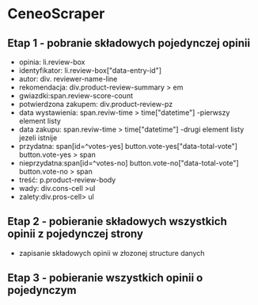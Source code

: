 # CeneoScraper
## Etap 1 - pobranie składowych pojedynczej opinii
- opinia: li.review-box
- identyfikator: li.review-box["data-entry-id"]
- autor: div. reviewer-name-line
- rekomendacja: div.product-review-summary > em
- gwiazdki:span.review-score-count
- potwierdzona zakupem: div.product-review-pz
- data wystawienia: span.reviw-time > time["datetime"] -pierwszy element listy 
- data zakupu: span.reviw-time > time["datetime"] -drugi element listy jezeli istnije 
- przydatna: span[id=^votes-yes]
             button.vote-yes["data-total-vote"]
             button.vote-yes > span
- nieprzydatna:span[id=^votes-no]
             button.vote-no["data-total-vote"]
             button.vote-no > span
- treść: p.product-review-body
- wady: div.cons-cell >ul
- zalety:div.pros-cell> ul
## Etap 2 - pobieranie składowych wszystkich opinii z pojedynczej strony 
- zapisanie składowych opinii w złozonej structure danych
## Etap 3 - pobieranie wszystkich opinii o pojedynczym